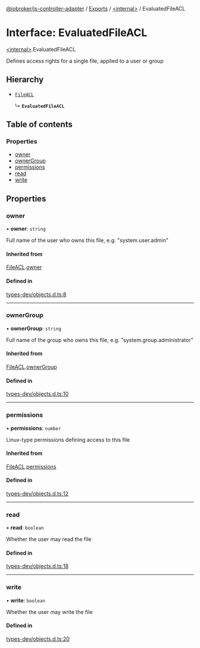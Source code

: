[@iobroker/js-controller-adapter](../README.md) / [Exports](../modules.md) / [\<internal\>](../modules/internal_.md) / EvaluatedFileACL

# Interface: EvaluatedFileACL

[\<internal\>](../modules/internal_.md).EvaluatedFileACL

Defines access rights for a single file, applied to a user or group

## Hierarchy

- [`FileACL`](internal_.FileACL.md)

  ↳ **`EvaluatedFileACL`**

## Table of contents

### Properties

- [owner](internal_.EvaluatedFileACL.md#owner)
- [ownerGroup](internal_.EvaluatedFileACL.md#ownergroup)
- [permissions](internal_.EvaluatedFileACL.md#permissions)
- [read](internal_.EvaluatedFileACL.md#read)
- [write](internal_.EvaluatedFileACL.md#write)

## Properties

### owner

• **owner**: `string`

Full name of the user who owns this file, e.g. "system.user.admin"

#### Inherited from

[FileACL](internal_.FileACL.md).[owner](internal_.FileACL.md#owner)

#### Defined in

[types-dev/objects.d.ts:8](https://github.com/ioBroker/ioBroker.js-controller/blob/818c4029/packages/types-dev/objects.d.ts#L8)

___

### ownerGroup

• **ownerGroup**: `string`

Full name of the group who owns this file, e.g. "system.group.administrator"

#### Inherited from

[FileACL](internal_.FileACL.md).[ownerGroup](internal_.FileACL.md#ownergroup)

#### Defined in

[types-dev/objects.d.ts:10](https://github.com/ioBroker/ioBroker.js-controller/blob/818c4029/packages/types-dev/objects.d.ts#L10)

___

### permissions

• **permissions**: `number`

Linux-type permissions defining access to this file

#### Inherited from

[FileACL](internal_.FileACL.md).[permissions](internal_.FileACL.md#permissions)

#### Defined in

[types-dev/objects.d.ts:12](https://github.com/ioBroker/ioBroker.js-controller/blob/818c4029/packages/types-dev/objects.d.ts#L12)

___

### read

• **read**: `boolean`

Whether the user may read the file

#### Defined in

[types-dev/objects.d.ts:18](https://github.com/ioBroker/ioBroker.js-controller/blob/818c4029/packages/types-dev/objects.d.ts#L18)

___

### write

• **write**: `boolean`

Whether the user may write the file

#### Defined in

[types-dev/objects.d.ts:20](https://github.com/ioBroker/ioBroker.js-controller/blob/818c4029/packages/types-dev/objects.d.ts#L20)
